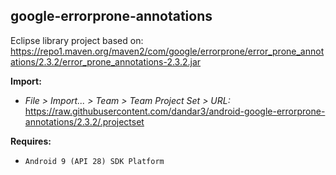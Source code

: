 ## google-errorprone-annotations

Eclipse library project based on:<br/>
https://repo1.maven.org/maven2/com/google/errorprone/error_prone_annotations/2.3.2/error_prone_annotations-2.3.2.jar

**Import:**
- _File > Import... > Team > Team Project Set > URL:_<br/>
  https://raw.githubusercontent.com/dandar3/android-google-errorprone-annotations/2.3.2/.projectset

**Requires:**
- `Android 9 (API 28) SDK Platform`
